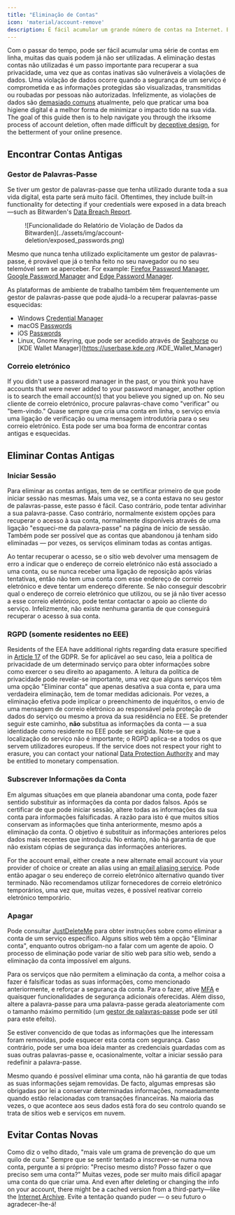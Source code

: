```yaml
---
title: "Eliminação de Contas"
icon: 'material/account-remove'
description: É fácil acumular um grande número de contas na Internet. Eis algumas dicas sobre como reduzir a sua coleção.
---
```


Com o passar do tempo, pode ser fácil acumular uma série de contas em linha, muitas das quais podem já não ser utilizadas. A eliminação destas contas não utilizadas é um passo importante para recuperar a sua privacidade, uma vez que as contas inativas são vulneráveis a violações de dados. Uma violação de dados ocorre quando a segurança de um serviço é comprometida e as informações protegidas são visualizadas, transmitidas ou roubadas por pessoas não autorizadas. Infelizmente, as violações de dados são [demasiado comuns](https://haveibeenpwned.com/PwnedWebsites) atualmente, pelo que praticar uma boa higiene digital é a melhor forma de minimizar o impacto tido na sua vida. The goal of this guide then is to help navigate you through the irksome process of account deletion, often made difficult by [deceptive design](https://deceptive.design), for the betterment of your online presence.

## Encontrar Contas Antigas

### Gestor de Palavras-Passe

Se tiver um gestor de palavras-passe que tenha utilizado durante toda a sua vida digital, esta parte será muito fácil. Oftentimes, they include built-in functionality for detecting if your credentials were exposed in a data breach—such as Bitwarden's [Data Breach Report](https://bitwarden.com/blog/have-you-been-pwned).

<figure markdown>
  ![Funcionalidade do Relatório de Violação de Dados da Bitwarden](../assets/img/account-deletion/exposed_passwords.png)
</figure>

Mesmo que nunca tenha utilizado explicitamente um gestor de palavras-passe, é provável que já o tenha feito no seu navegador ou no seu telemóvel sem se aperceber. For example: [Firefox Password Manager](https://support.mozilla.org/kb/password-manager-remember-delete-edit-logins), [Google Password Manager](https://passwords.google.com/intro) and [Edge Password Manager](https://support.microsoft.com/microsoft-edge/save-or-forget-passwords-in-microsoft-edge-b4beecb0-f2a8-1ca0-f26f-9ec247a3f336).

As plataformas de ambiente de trabalho também têm frequentemente um gestor de palavras-passe que pode ajudá-lo a recuperar palavras-passe esquecidas:

- Windows [Credential Manager](https://support.microsoft.com/windows/accessing-credential-manager-1b5c916a-6a16-889f-8581-fc16e8165ac0)
- macOS [Passwords](https://support.apple.com/HT211145)
- iOS [Passwords](https://support.apple.com/HT211146)
- Linux, Gnome Keyring, que pode ser acedido através de [Seahorse](https://wiki.gnome.org/Apps/Seahorse) ou [KDE Wallet Manager](https://userbase.kde.org /KDE_Wallet_Manager)

### Correio eletrónico

If you didn't use a password manager in the past, or you think you have accounts that were never added to your password manager, another option is to search the email account(s) that you believe you signed up on. No seu cliente de correio eletrónico, procure palavras-chave como "verificar" ou "bem-vindo." Quase sempre que cria uma conta em linha, o serviço envia uma ligação de verificação ou uma mensagem introdutória para o seu correio eletrónico. Esta pode ser uma boa forma de encontrar contas antigas e esquecidas.

## Eliminar Contas Antigas

### Iniciar Sessão

Para eliminar as contas antigas, tem de se certificar primeiro de que pode iniciar sessão nas mesmas. Mais uma vez, se a conta estava no seu gestor de palavras-passe, este passo é fácil. Caso contrário, pode tentar adivinhar a sua palavra-passe. Caso contrário, normalmente existem opções para recuperar o acesso à sua conta, normalmente disponíveis através de uma ligação "esqueci-me da palavra-passe" na página de início de sessão. Também pode ser possível que as contas que abandonou já tenham sido eliminadas — por vezes, os serviços eliminam todas as contas antigas.

Ao tentar recuperar o acesso, se o sítio web devolver uma mensagem de erro a indicar que o endereço de correio eletrónico não está associado a uma conta, ou se nunca receber uma ligação de reposição após várias tentativas, então não tem uma conta com esse endereço de correio eletrónico e deve tentar um endereço diferente. Se não conseguir descobrir qual o endereço de correio eletrónico que utilizou, ou se já não tiver acesso a esse correio eletrónico, pode tentar contactar o apoio ao cliente do serviço. Infelizmente, não existe nenhuma garantia de que conseguirá recuperar o acesso à sua conta.

### RGPD (somente residentes no EEE)

Residents of the EEA have additional rights regarding data erasure specified in [Article 17](https://gdpr-info.eu/art-17-gdpr) of the GDPR. Se for aplicável ao seu caso, leia a política de privacidade de um determinado serviço para obter informações sobre como exercer o seu direito ao apagamento. A leitura da política de privacidade pode revelar-se importante, uma vez que alguns serviços têm uma opção "Eliminar conta" que apenas desativa a sua conta e, para uma verdadeira eliminação, tem de tomar medidas adicionais. Por vezes, a eliminação efetiva pode implicar o preenchimento de inquéritos, o envio de uma mensagem de correio eletrónico ao responsável pela proteção de dados do serviço ou mesmo a prova da sua residência no EEE. Se pretender seguir este caminho, **não** substitua as informações da conta — a sua identidade como residente no EEE pode ser exigida. Note-se que a localização do serviço não é importante; o RGPD aplica-se a todos os que servem utilizadores europeus. If the service does not respect your right to erasure, you can contact your national [Data Protection Authority](https://ec.europa.eu/info/law/law-topic/data-protection/reform/rights-citizens/redress/what-should-i-do-if-i-think-my-personal-data-protection-rights-havent-been-respected_en) and may be entitled to monetary compensation.

### Subscrever Informações da Conta

Em algumas situações em que planeia abandonar uma conta, pode fazer sentido substituir as informações da conta por dados falsos. Após se certificar de que pode iniciar sessão, altere todas as informações da sua conta para informações falsificadas. A razão para isto é que muitos sítios conservam as informações que tinha anteriormente, mesmo após a eliminação da conta. O objetivo é substituir as informações anteriores pelos dados mais recentes que introduziu. No entanto, não há garantia de que não existam cópias de segurança das informações anteriores.

For the account email, either create a new alternate email account via your provider of choice or create an alias using an [email aliasing service](../email-aliasing.md). Pode então apagar o seu endereço de correio eletrónico alternativo quando tiver terminado. Não recomendamos utilizar fornecedores de correio eletrónico temporários, uma vez que, muitas vezes, é possível reativar correio eletrónico temporário.

### Apagar

Pode consultar [JustDeleteMe](https://justdeleteme.xyz) para obter instruções sobre como eliminar a conta de um serviço específico. Alguns sítios web têm a opção "Eliminar conta", enquanto outros obrigam-no a falar com um agente de apoio. O processo de eliminação pode variar de sítio web para sítio web, sendo a eliminação da conta impossível em alguns.

Para os serviços que não permitem a eliminação da conta, a melhor coisa a fazer é falsificar todas as suas informações, como mencionado anteriormente, e reforçar a segurança da conta. Para o fazer, ative [MFA](multi-factor-authentication.md) e quaisquer funcionalidades de segurança adicionais oferecidas. Além disso, altere a palavra-passe para uma palavra-passe gerada aleatoriamente com o tamanho máximo permitido (um [gestor de palavras-passe](../passwords.md) pode ser útil para este efeito).

Se estiver convencido de que todas as informações que lhe interessam foram removidas, pode esquecer esta conta com segurança. Caso contrário, pode ser uma boa ideia manter as credenciais guardadas com as suas outras palavras-passe e, ocasionalmente, voltar a iniciar sessão para redefinir a palavra-passe.

Mesmo quando é possível eliminar uma conta, não há garantia de que todas as suas informações sejam removidas. De facto, algumas empresas são obrigadas por lei a conservar determinadas informações, nomeadamente quando estão relacionadas com transações financeiras. Na maioria das vezes, o que acontece aos seus dados está fora do seu controlo quando se trata de sítios web e serviços em nuvem.

## Evitar Contas Novas

Como diz o velho ditado, "mais vale um grama de prevenção do que um quilo de cura." Sempre que se sentir tentado a inscrever-se numa nova conta, pergunte a si próprio: "Preciso mesmo disto? Posso fazer o que preciso sem uma conta?" Muitas vezes, pode ser muito mais difícil apagar uma conta do que criar uma. And even after deleting or changing the info on your account, there might be a cached version from a third-party—like the [Internet Archive](https://archive.org). Evite a tentação quando puder — o seu futuro o agradecer-lhe-á!
